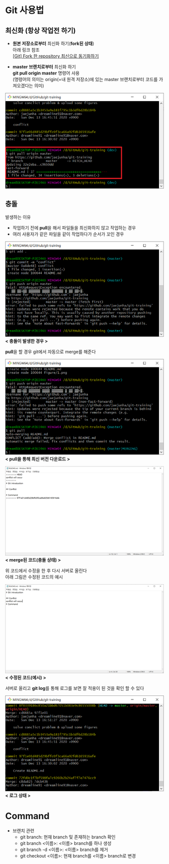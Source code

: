 # Git 사용법
  
## 최신화 (항상 작업전 하기)
- **원본 저장소로부터** 최신화 하기(**fork된 상태**)  
아래 링크 참조  
[\[Git\] Fork 한 repository 최신으로 동기화하기](https://json.postype.com/post/210431)
  
- **master 브랜치로부터** 최신화 하기  
**git pull origin master** 명령어 사용  
(명령어의 의미는 origin(=내 원격 저장소)에 있는 master 브랜치로부터 코드를 가져오겠다는 의미)  
  
![?](./figure/git_pull_origin_master_.png?raw=true)  
  
## 충돌
발생하는 이유
- 작업하기 전에 **pull**을 해서 파일들을 최신화하지 않고 작업하는 경우
- 여러 사용자가 같은 파일을 같이 작업하다가 순서가 꼬인 경우
  
![?](./figure/1.png?raw=true)  
**< 충돌이 발생한 경우 >**  
  
**pull**을 할 경우 git에서 자동으로 merge를 해준다  
  
![?](./figure/2.png?raw=true)  
**< pull을 통해 최신 버전 다운로드 >**  
  
![?](./figure/3.png?raw=true)  
**< merge된 코드(충돌 상태) >**  
  
위 코드에서 수정을 한 후 다시 서버로 올린다  
아래 그림은 수정된 코드의 예시  
  
![?](./figure/5.png?raw=true)  
**< 수정된 코드(예시) >**  
  
서버로 올리고 **git log**를 통해 로그를 보면 잘 적용이 된 것을 확인 할 수 있다  
  
![?](./figure/6.png?raw=true)  
**< 로그 상태 >**  
  
# Command
- 브랜치 관련
  - git branch: 현재 branch 및 존재하는 branch 확인
  - git branch <이름>: <이름> branch를 하나 생성
  - git branch -d <이름>: <이름> branch를 제거
  - git checkout <이름>: 현재 branch를 <이름> branch로 변경
